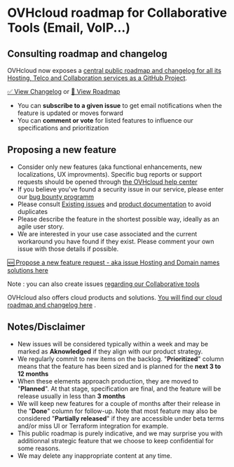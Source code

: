 # OVHcloud roadmap for Collaborative Tools (Email, VoIP...)

## Consulting roadmap and changelog
OVHcloud now exposes a [central public roadmap and changelog for all its Hosting, Telco and Collaboration services as a GitHub Project](https://github.com/orgs/ovh/projects/18).

[ ✅ View Changelog](https://github.com/orgs/ovh/projects/18/views/6) or [ 📅 View Roadmap](https://github.com/orgs/ovh/projects/16/views/1)

- You can **subscribe to a given issue** to get email notifications when the feature is updated or moves forward
- You can **comment or vote** for listed features to influence our specifications and prioritization

## Proposing a new feature
- Consider only new features (aka functional enhancements, new localizations, UX improvments). Specific bug reports or support requests should be opened through  [the OVHcloud help center](https://help.ovhcloud.com/en-ie/ "the OVHcloud help center")
- If you believe you've found a security issue in our service, please enter our [bug bounty programm ](https://yeswehack.com/programs/ovh#rules "bug bounty programm ")
- Please consult [Existing issues](https://github.com/ovh/collaborative-tools-roadmap/issues "Existing issues") and [product documentation](https://help.ovhcloud.com/csm/en-gb-documentation?id=kb_home "product documentation") to avoid duplicates
- Please describe the feature in the shortest possible way, ideally as an agile user story.
- We are interested in your use case associated and the current workaround you have found if they exist. Please comment your own issue with those details if possible.

[ 🆕 Propose a new feature request - aka issue Hosting and Domain names solutions here](https://github.com/ovh/hosting-domain-names-roadmap/issues/new)

Note : you can also create issues [regarding our Collaborative tools](https://github.com/ovh/collaborative-tools-roadmap/issues/new)

OVHcloud also offers cloud products and solutions. [You will find our cloud roadmap and changelog here](https://github.com/orgs/ovh/projects/16?pane=info) . 

## Notes/Disclaimer
- New issues will be considered typically within a week and may be marked as **Aknowledged** if they align with our product strategy.
- We regularly commit to new items on the backlog. "**Prioritized**" column means that the feature has been sized and is planned for the **next 3 to 12 months**
- When these elements approach production, they are moved to "**Planned**". At that stage, specification are final, and the feature will be release usually in less than **3 months**
- We will keep new features for a couple of months after their release in the "**Done**" column for follow-up. Note that most feature may also be considered "**Partially released**" if they are accessible under beta terms and/or miss UI or Terraform integration for example.
- This public roadmap is purely indicative, and we may surprise you with additionnal strategic feature that we choose to keep confidential for some reasons.
- We may delete any inappropriate content at any time.
  
